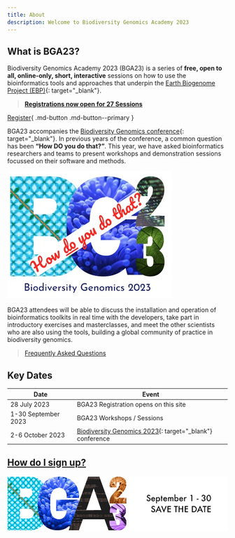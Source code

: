 ```yaml
---
title: About
description: Welcome to Biodiversity Genomics Academy 2023
---
```


## What is BGA23?

Biodiversity Genomics Academy 2023 (BGA23) is a series of **free, open to all, online-only, short, interactive** sessions on how to use the bioinformatics tools and approaches that underpin the [Earth Biogenome Project (EBP)](https://earthbiogenome.org){: target="_blank"}.

> **[Registrations now open for 27 Sessions](sessions.md)**

[Register](sessions.md){ .md-button .md-button--primary }

BGA23 accompanies the [Biodiversity Genomics conference](https://events.venue-av.com/e/BG23_registration){: target="_blank"}. In previous years of the conference, a common question has been **“How DO you do that?”**. This year, we have asked bioinformatics researchers and teams to present workshops and demonstration sessions focussed on their software and methods.

![How do you do that](assets/how_do_you_do_that.jpg)

BGA23 attendees will be able to discuss the installation and operation of bioinformatics toolkits in real time with the developers, take part in introductory exercises and masterclasses, and meet the other scientists who are also using the tools, building a global community of practice in biodiversity genomics.

> [Frequently Asked Questions](faq.md)

## Key Dates

| Date | Event |
|------|-------|
| 28 July 2023 | BGA23 Registration opens on this site |
| 1-30 September 2023 | BGA23 Workshops / Sessions |
| 2-6 October 2023 | [Biodiversity Genomics 2023](https://events.venue-av.com/e/BG23_registration){: target="_blank"} conference | 

## [How do I sign up?](signup.md)

![BGA23 Save the date 1-30 September](assets/bga23_twitter_header_save_the_date.jpg)
